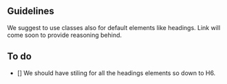 ## Guidelines ##
We suggest to use classes also for default elements like headings. Link will come soon to provide reasoning behind.

## To do ##
- [] We should have stiling for all the headings elements so down to H6.